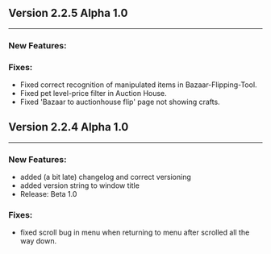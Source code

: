 

## Version 2.2.5 Alpha 1.0

---
### New Features:

### Fixes:
* Fixed correct recognition of manipulated items in Bazaar-Flipping-Tool.
* Fixed pet level-price filter in Auction House.
* Fixed 'Bazaar to auctionhouse flip' page not showing crafts.

## Version 2.2.4 Alpha 1.0

---
### New Features:
* added (a bit late) changelog and correct versioning
* added version string to window title
* Release: Beta 1.0
### Fixes:
* fixed scroll bug in menu when returning to menu after scrolled all the way down.

